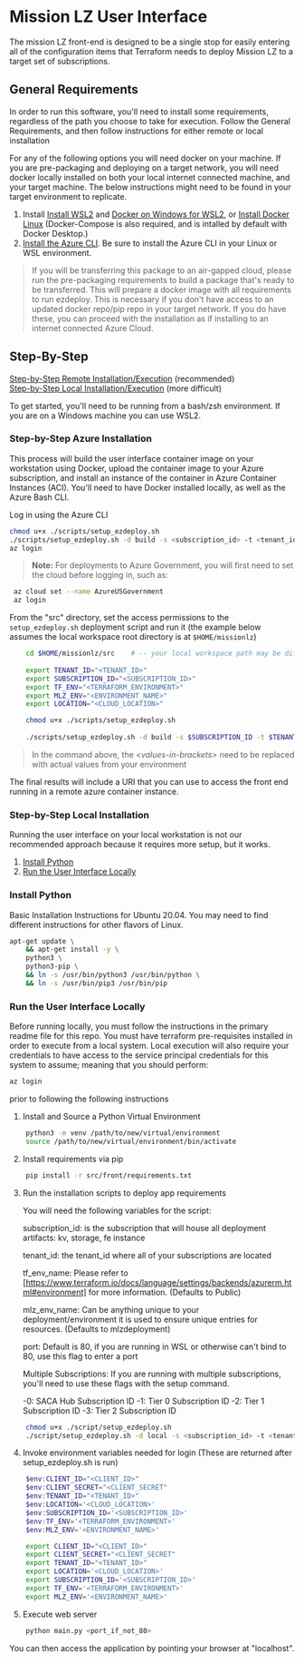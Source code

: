 # Mission LZ User Interface

The mission LZ front-end is designed to be a single stop for easily entering all of the configuration items that Terraform needs to deploy Mission LZ to a target set of subscriptions.  

## General Requirements

In order to run this software, you'll need to install some requirements, regardless of the path you choose to take for execution. Follow the General Requirements, and then follow instructions for either remote or local installation

For any of the following options you will need docker on your machine. If you are pre-packaging and deploying on a target network, you will need docker locally installed on both your local internet connected machine, and your target machine.  The below instructions might need to be found in your target environment to replicate.

1. Install [Install WSL2](https://docs.microsoft.com/en-us/windows/wsl/install-win10) and [Docker on Windows for WSL2](https://docs.microsoft.com/en-us/windows/wsl/tutorials/wsl-containers), or [Install Docker Linux](https://docs.docker.com/engine/install/ubuntu) (Docker-Compose is also required, and is intalled by default with Docker Desktop.)
1. [Install the Azure CLI](https://docs.microsoft.com/en-us/cli/azure/install-azure-cli). Be sure to install the Azure CLI in your Linux or WSL environment.

> If you will be transferring this package to an air-gapped cloud, please run the pre-packaging requirements to build a package that's ready to be transferred. This will prepare a docker image with all requirements to run ezdeploy. This is necessary if you don't have access to an updated docker repo/pip repo in your target network.  If you do have these, you can proceed with the installation as if installing to an internet connected Azure Cloud.  

## Step-By-Step

[Step-by-Step Remote Installation/Execution](#Step-by-Step-Azure-Installation) (recommended)  
[Step-by-Step Local Installation/Execution](#Step-by-Step-Local-Installation) (more difficult)

To get started, you'll need to be running from a bash/zsh environment. If you are on a Windows machine you can use WSL2.

### Step-by-Step Azure Installation

This process will build the user interface container image on your workstation using Docker, upload the container image to your Azure subscription, and install an instance of the container in Azure Container Instances (ACI). You'll need to have Docker installed locally, as well as the Azure Bash CLI.

Log in using the Azure CLI

```BASH
chmod u+x ./scripts/setup_ezdeploy.sh
./scripts/setup_ezdeploy.sh -d build -s <subscription_id> -t <tenant_id> -l <location> -e <tf_env_name> -m <mlz_env_name> -p port -0 <saca_subscription_id> -1 <tier0_subscription_id> -2 <tier1_subscription_id> -3 <tier2_subscription_id>
az login
```

> **Note:** For deployments to Azure Government, you will first need to set the cloud before logging in, such as:

```BASH
 az cloud set --name AzureUSGovernment
 az login
```

From the "src" directory, set the access permissions to the `setup_ezdeploy.sh` deployment script and run it (the example below assumes the local workspace root directory is at `$HOME/missionlz`)

```bash
    cd $HOME/missionlz/src    # -- your local workspace path may be different 
    
    export TENANT_ID="<TENANT_ID>"
    export SUBSCRIPTION_ID="<SUBSCRIPTION_ID>"
    export TF_ENV="<TERRAFORM_ENVIRONMENT>"
    export MLZ_ENV="<ENVIRONMENT_NAME>"
    export LOCATION="<CLOUD_LOCATION>"

    chmod u+x ./scripts/setup_ezdeploy.sh
    
    ./scripts/setup_ezdeploy.sh -d build -s $SUBSCRIPTION_ID -t $TENANT_ID -l $LOCATION -e $TF_ENV -m $MLZ_ENV -p 80 -0 $SUBSCRIPTION_ID -1 $SUBSCRIPTION_ID -2 $SUBSCRIPTION_ID -3 $SUBSCRIPTION_ID
```

> In the command above, the *&lt;values-in-brackets&gt;* need to be replaced with actual values from your environment

The final results will include a URI that you can use to access the front end running in a remote azure container instance.

### Step-by-Step Local Installation

Running the user interface on your local workstation is not our recommended approach because it requires more setup, but it works.

1. [Install Python](#Install-Python)
1. [Run the User Interface Locally](#Run-the-User-Interface-Locally)

### Install Python

Basic Installation Instructions for Ubuntu 20.04.   You may need to find different instructions for other flavors of Linux.

```BASH
apt-get update \
    && apt-get install -y \
    python3 \
    python3-pip \
    && ln -s /usr/bin/python3 /usr/bin/python \
    && ln -s /usr/bin/pip3 /usr/bin/pip
```

### Run the User Interface Locally

Before running locally, you must follow the instructions in the primary readme file for this repo.  You must have terraform pre-requisites installed in order to execute from a local system. Local execution will also require your credentials to have access to the service principal credentials for this system to assume; meaning that you should perform:

```BASH
az login
```

prior to following the following instructions

1. Install and Source a Python Virtual Environment

```bash
    python3 -m venv /path/to/new/virtual/environment
    source /path/to/new/virtual/environment/bin/activate
```

2. Install requirements via pip

```BASH
    pip install -r src/front/requirements.txt
```

3. Run the installation scripts to deploy app requirements

    You will need the following variables for the script:

    subscription_id: is the subscription that will house all deployment artifacts: kv, storage, fe instance

    tenant_id:  the tenant_id where all of your subscriptions are located

    tf_env_name: Please refer to [https://www.terraform.io/docs/language/settings/backends/azurerm.html#environment] for more information.   (Defaults to Public)

    mlz_env_name: Can be anything unique to your deployment/environment it is used to ensure unique entries for resources.  (Defaults to mlzdeployment)

    port:  Default is 80, if you are running in WSL or otherwise can't bind to 80, use this flag to enter a port

    Multiple Subscriptions:
    If you are running with multiple subscriptions, you'll need to use these flags with the setup command.

    -0: SACA Hub Subscription ID
    -1: Tier 0 Subscription ID
    -2: Tier 1 Subscription ID
    -3: Tier 2 Subscription ID

```bash
    chmod u+x ./script/setup_ezdeploy.sh
    ./script/setup_ezdeploy.sh -d local -s <subscription_id> -t <tenant_id> -l <location> -e <tf_env_name> -m <mlz_env_name> -p port p -0 <saca_subscription_id> -1 <tier0_subscription_id> -2 <tier1_subscription_id> -3 <tier2_subscription_id>"
```

4. Invoke environment variables needed for login (These are returned after setup_ezdeploy.sh is run)

```powershell
    $env:CLIENT_ID="<CLIENT_ID>"
    $env:CLIENT_SECRET="<CLIENT_SECRET"
    $env:TENANT_ID="<TENANT_ID>"
    $env:LOCATION='<CLOUD_LOCATION>'
    $env:SUBSCRIPTION_ID='<SUBSCRIPTION_ID>'
    $env:TF_ENV='<TERRAFORM_ENVIRONMENT>'
    $env:MLZ_ENV='<ENVIRONMENT_NAME>'
```

```bash
    export CLIENT_ID="<CLIENT_ID>"
    export CLIENT_SECRET="<CLIENT_SECRET"
    export TENANT_ID="<TENANT_ID>"
    export LOCATION='<CLOUD_LOCATION>'
    export SUBSCRIPTION_ID='<SUBSCRIPTION_ID>'
    export TF_ENV='<TERRAFORM_ENVIRONMENT>'
    export MLZ_ENV='<ENVIRONMENT_NAME>'
```

5. Execute web server

```bash
    python main.py <port_if_not_80>
```

You can then access the application by pointing your browser at "localhost".
